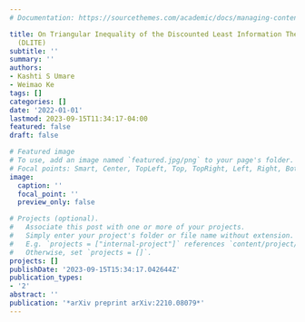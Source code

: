 ```yaml
---
# Documentation: https://sourcethemes.com/academic/docs/managing-content/

title: On Triangular Inequality of the Discounted Least Information Theory of Entropy
  (DLITE)
subtitle: ''
summary: ''
authors:
- Kashti S Umare
- Weimao Ke
tags: []
categories: []
date: '2022-01-01'
lastmod: 2023-09-15T11:34:17-04:00
featured: false
draft: false

# Featured image
# To use, add an image named `featured.jpg/png` to your page's folder.
# Focal points: Smart, Center, TopLeft, Top, TopRight, Left, Right, BottomLeft, Bottom, BottomRight.
image:
  caption: ''
  focal_point: ''
  preview_only: false

# Projects (optional).
#   Associate this post with one or more of your projects.
#   Simply enter your project's folder or file name without extension.
#   E.g. `projects = ["internal-project"]` references `content/project/deep-learning/index.md`.
#   Otherwise, set `projects = []`.
projects: []
publishDate: '2023-09-15T15:34:17.042644Z'
publication_types:
- '2'
abstract: ''
publication: '*arXiv preprint arXiv:2210.08079*'
---
```


